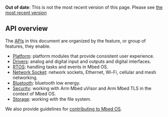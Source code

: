 <span class="warnings">**Out of date**: This is not the most recent version of this page. Please see [the most recent version](y)</span>
## API overview

The <a href="/docs/v5.6/introduction/glossary.html" target="_blank">APIs</a> in this document are organized by the feature, or group of features, they enable.

- <a href="/docs/v5.6/reference/platform.html" target="_blank">Platform</a>: platform modules that provide consistent user experience.
- <a href="/docs/v5.6/reference/drivers.html" target="_blank">Drivers</a>: analog and digital input and outputs and digital interfaces.
- <a href="/docs/v5.6/reference/rtos.html" target="_blank">RTOS</a>: handling tasks and events in Mbed OS.
- <a href="/docs/v5.6/reference/network-socket.html" target="_blank">Network Socket</a>: network sockets, Ethernet, Wi-Fi, cellular and mesh networking.
- <a href="/docs/v5.6/reference/bluetooth.html" target="_blank">Bluetooth</a>: bluetooth low energy.
- <a href="/docs/v5.6/reference/security.html" target="_blank">Security</a>: working with Arm Mbed uVisor and Arm Mbed TLS in the context of Mbed OS.
- <a href="/docs/v5.6/reference/storage.html" target="_blank">Storage</a>: working with the file system.

We also provide guidelines for <a href="/docs/v5.6/reference/contributing.html" target="_blank">contributing to Mbed OS</a>.
